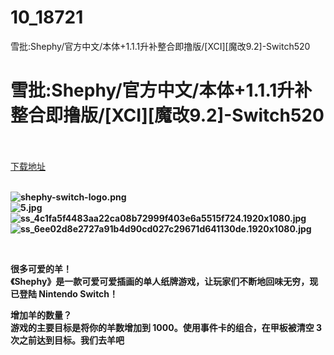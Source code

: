# 10_18721
雪批:Shephy/官方中文/本体+1.1.1升补整合即撸版/[XCI][魔改9.2]-Switch520
# 雪批:Shephy/官方中文/本体+1.1.1升补整合即撸版/[XCI][魔改9.2]-Switch520
 <br/></br>
[下载地址](https://www.switch520.cc/article/18721 "下载地址")
<br/></br>

<p><strong><img title="shephy-switch-logo.png" src="https://www.switch520.cc/muke_img/2021_06_16_ef0d0be272171.png" alt="shephy-switch-logo.png"></strong><br>
<strong><img title="5.jpg" src="https://www.switch520.cc/muke_img/2021_06_16_804781bd59948.jpg" alt="5.jpg"></strong><br>
<strong><img title="ss_4c1fa5f4483aa22ca08b72999f403e6a5515f724.1920x1080.jpg" src="https://www.switch520.cc/muke_img/2021_06_16_952df9adbd5a6.jpg" alt="ss_4c1fa5f4483aa22ca08b72999f403e6a5515f724.1920x1080.jpg"></strong><br>
<strong><img title="ss_6ee02d8e2727a91b4d90cd027c29671d641130de.1920x1080.jpg" src="https://www.switch520.cc/muke_img/2021_06_16_7488d5f8685b1.jpg" alt="ss_6ee02d8e2727a91b4d90cd027c29671d641130de.1920x1080.jpg"></strong></p>
<p><strong>&nbsp;</strong></p>
<p><strong>很多可爱的羊！</strong><br>
<strong>《Shephy》是一款可爱可爱插画的单人纸牌游戏，让玩家们不断地回味无穷，现已登陆 Nintendo Switch！</strong></p>
<p><strong>增加羊的数量？</strong><br>
<strong>游戏的主要目标是将你的羊数增加到 1000。使用事件卡的组合，在甲板被清空 3 次之前达到目标。我们去羊吧</strong></p>
<p><strong>&nbsp;</strong></p>
